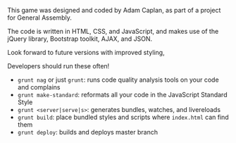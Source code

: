 This game was designed and coded by Adam Caplan, as part of a project for General Assembly.

The code is written in HTML, CSS, and JavaScript, and makes use of the jQuery library, Bootstrap toolkit, AJAX, and JSON.

Look forward to future versions with improved styling, 








Developers should run these often!

- `grunt nag` or just `grunt`: runs code quality analysis tools on your code
    and complains
- `grunt make-standard`: reformats all your code in the JavaScript Standard Style
- `grunt <server|serve|s>`: generates bundles, watches, and livereloads
- `grunt build`: place bundled styles and scripts where `index.html` can find
    them
- `grunt deploy`: builds and deploys master branch

